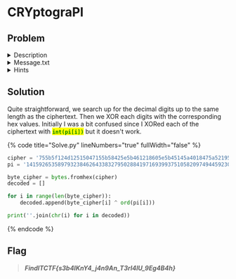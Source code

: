 # CRYptograPI

## Problem

<details>

<summary>Description</summary>

A Ngawi Spy was arrested in Lempuyangan Railway Station while eating a bread. He was arrested becuse he wanted to deliver an encrypted secret message to another spy. It was known that the message is encrypted by bitwise operating the message with decimal digits of Pi. Can you decrypt the secret message?

</details>

<details>

<summary>Message.txt</summary>

75 5b 5f 12 4d 12 51 50 47 15 5b 58 42 5e 5b 46 12 18 60 5e 5b 45 14 5a 40 18 47 5a 52 19 53 5c 53 5f 02 14 77 50 59 55 7f 6d 70 6d 7f 48 44 06 53 04 7c 73 5c 69 0d 68 5e 0d 5a 0d 74 57 6d 67 03 45 54 05 5a 61 6f 0f 77 5f 02 70 04 50 44

</details>

<details>

<summary>Hints</summary>

* How many bitwise operation do you know?
* Pi has unending decimal digits...

</details>

## Solution

Quite straightforward, we search up for the decimal digits up to the same length as the ciphertext. Then we XOR each digits with the corresponding hex values. Initially I was a bit confused since I XORed each of the ciphertext with <mark style="color:green;">**`int(pi[i])`**</mark> but it doesn't work.&#x20;

{% code title="Solve.py" lineNumbers="true" fullWidth="false" %}
```python
cipher = '755b5f124d12515047155b58425e5b461218605e5b45145a4018475a5219535c535f0214775059557f6d706d7f48440653047c735c690d685e0d5a0d74576d67034554055a616f0f775f0270045044'
pi = '1415926535897932384626433832795028841971693993751058209749445923078164062862089986280348253421170679821480865132823066470938446095505822317253594081284811174502840'

byte_cipher = bytes.fromhex(cipher)
decoded = []

for i in range(len(byte_cipher)):
    decoded.append(byte_cipher[i] ^ ord(pi[i]))

print(''.join(chr(i) for i in decoded))
```
{% endcode %}

## Flag

> _**FindITCTF{s3b4IKnY4\_j4n9An\_T3rl4lU\_9Eg4B4h}**_
